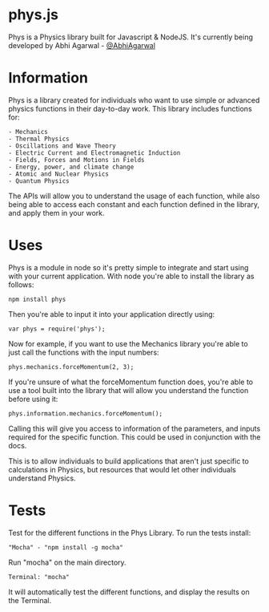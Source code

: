 phys.js
====

Phys is a Physics library built for Javascript & NodeJS. It's currently being developed by Abhi Agarwal - [@AbhiAgarwal](https://twitter.com/abhiagarwal)

Information
====

Phys is a library created for individuals who want to use simple or advanced physics functions in their day-to-day work. This library includes functions for:

    - Mechanics
    - Thermal Physics
    - Oscillations and Wave Theory
    - Electric Current and Electromagnetic Induction
    - Fields, Forces and Motions in Fields
    - Energy, power, and climate change
    - Atomic and Nuclear Physics
    - Quantum Physics

The APIs will allow you to understand the usage of each function, while also being able to access each constant and each function defined in the library, and apply them in your work.

Uses
====

Phys is a module in node so it's pretty simple to integrate and start using with your current application. With node you're able to install the library as follows:

    npm install phys

Then you're able to input it into your application directly using:

    var phys = require('phys');

Now for example, if you want to use the Mechanics library you're able to just call the functions with the input numbers:

    phys.mechanics.forceMomentum(2, 3);

If you're unsure of what the forceMomentum function does, you're able to use a tool built into the library that will allow you understand the function before using it:

    phys.information.mechanics.forceMomentum();

Calling this will give you access to information of the parameters, and inputs required for the specific function. This could be used in conjunction with the docs.

This is to allow individuals to build applications that aren't just specific to calculations in Physics, but resources that would let other individuals understand Physics.

Tests
====

Test for the different functions in the Phys Library. To run the tests install:

    "Mocha" - "npm install -g mocha"

Run "mocha" on the main directory.

    Terminal: "mocha" 

It will automatically test the different functions, and display the results on the Terminal.